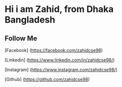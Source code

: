 # Hi i am Zahid, from Dhaka Bangladesh
## Follow Me
[Facebook] (https://facebook.com/zahidcse98)

[Linkedin] (https://www.linkedin.com/in/zahidcse98/)

[Instagram] (https://www.instagram.com/zahidcse98/)

[Github] (https://github.com/zahidcse98)
